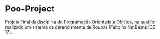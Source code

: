 # Poo-Project
Projeto Final da disciplina de Programação Orientada a Objetos, na qual foi realizado um sistema de gerenciamente de Roupas (Feito no NetBeans IDE 17).
